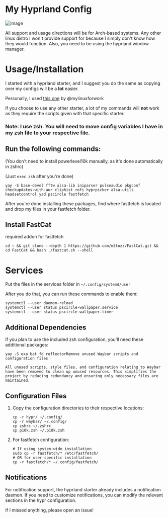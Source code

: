 # My Hyprland Config

![image](https://github.com/user-attachments/assets/5fc4b781-5808-46b9-b9f3-af3a876a244d)


All support and usage directions will be for Arch-based systems. Any other linux distro I won't provide support for because I simply don't know how they would function.
Also, you need to be using the hyprland window manager. 
# Usage/Installation

I started with a hyprland starter, and I suggest you do the same as copying over my configs will be a **lot** easier.

Personally, I used [this one](https://github.com/mylinuxforwork/hyprland-starter) by @mylinuxforwork

If you choose to use any other starter, a lot of my commands will **not** work as they require the scripts given with that specific starter.

### Note: I use zsh. You will need to move config variables I have in my zsh file to your respective file. 
## Run the following commands: 
(You don't need to install powerlevel10k manually, as it's done automatically in zshrc)

(Just `exec zsh` after you're done)
```shell
yay -S base-devel fftw alsa-lib iniparser pulseaudio pkgconf checkupdates-with-aur cliphist rofi hyprpicker alsa-utils headsetcontrol yad pscircle fastfetch
```
After you're done installing these packages, find where fastfetch is located and drop my files in your fastfetch folder.

## Install FastCat
required addon for fastfetch
```shell
cd ~ && git clone --depth 1 https://github.com/m3tozz/FastCat.git && cd FastCat && bash ./fastcat.sh --shell
```

# Services
Put the files in the services folder in `~/.config/systemd/user`

After you do that, you can run these commands to enable them:
```shell
systemctl --user daemon-reload
systemctl --user status pscircle-wallpaper.service
systemctl --user status pscircle-wallpaper.timer
```

## Additional Dependencies

If you plan to use the included zsh configuration, you'll need these additional packages:
```shell
yay -S exa bat fd reflectorRemove unused Waybar scripts and configuration files

All unused scripts, style files, and configuration relating to Waybar have been removed to clean up unused resources. This simplifies the project by reducing redundancy and ensuring only necessary files are maintained.
```



## Configuration Files
1. Copy the configuration directories to their respective locations:
   ```shell
   cp -r hypr/ ~/.config/
   cp -r waybar/ ~/.config/
   cp zshrc ~/.zshrc
   cp p10k.zsh ~/.p10k.zsh
   ```

2. For fastfetch configuration:
   ```shell
   # If using system-wide installation
   sudo cp -r fastfetch/* /etc/fastfetch/
   # OR for user-specific installation
   cp -r fastfetch/* ~/.config/fastfetch/
   ```

## Notifications
For notification support, the hyprland starter already includes a notification daemon. If you need to customize notifications, you can modify the relevant sections in the hypr configuration.

If I missed anything, please open an issue!
